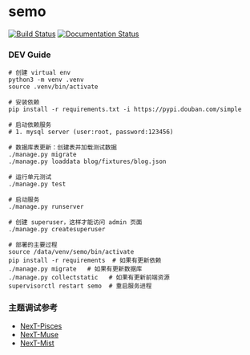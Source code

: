 # semo

[![Build Status](https://travis-ci.org/cosven/sevenmosquito.svg?branch=master)](https://travis-ci.org/cosven/sevenmosquito)
[![Documentation Status](https://readthedocs.org/projects/sevenmosquito/badge/?version=latest)](http://sevenmosquito.readthedocs.io/en/latest/?badge=latest)

### DEV Guide

```
# 创建 virtual env
python3 -m venv .venv
source .venv/bin/activate

# 安装依赖
pip install -r requirements.txt -i https://pypi.douban.com/simple

# 启动依赖服务
# 1. mysql server (user:root, password:123456)

# 数据库表更新：创建表并加载测试数据
./manage.py migrate
./manage.py loaddata blog/fixtures/blog.json

# 运行单元测试
./manage.py test

# 启动服务
./manage.py runserver

# 创建 superuser，这样才能访问 admin 页面
./manage.py createsuperuser

# 部署的主要过程
source /data/venv/semo/bin/activate
pip install -r requirements  # 如果有更新依赖
./manage.py migrate   # 如果有更新数据库
./manage.py collectstatic   # 如果有更新前端资源
supervisorctl restart semo  # 重启服务进程
```

### 主题调试参考

- [NexT-Pisces](http://notes.iissnan.com/)
- [NexT-Muse](https://javaclear.github.io/)
- [NexT-Mist](https://shevonwang.github.io/)
